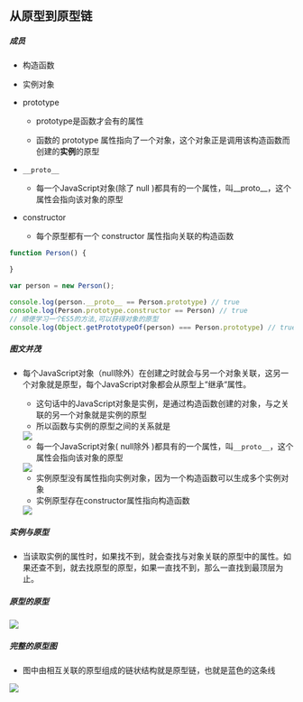 ## 从原型到原型链

##### 成员

- 构造函数

- 实例对象

- prototype

  - prototype是函数才会有的属性

  - 函数的 prototype 属性指向了一个对象，这个对象正是调用该构造函数而创建的**实例**的原型

- `__proto__`
  - 每一个JavaScript对象(除了 null )都具有的一个属性，叫__proto__，这个属性会指向该对象的原型
  
- constructor

  - 每个原型都有一个 constructor 属性指向关联的构造函数

```js
function Person() {

}

var person = new Person();

console.log(person.__proto__ == Person.prototype) // true
console.log(Person.prototype.constructor == Person) // true
// 顺便学习一个ES5的方法,可以获得对象的原型
console.log(Object.getPrototypeOf(person) === Person.prototype) // true
```

##### 图文并茂

- 每个JavaScript对象（null除外）在创建之时就会与另一个对象关联，这另一个对象就是原型，每个JavaScript对象都会从原型上“继承“属性。
  - 这句话中的JavaScript对象是实例，是通过构造函数创建的对象，与之关联的另一个对象就是实例的原型
  - 所以函数与实例的原型之间的关系就是
  
  <img src="./assets/Person-Person.prototype.png"/>
  
  - 每一个JavaScript对象( null除外 )都具有的一个属性，叫`__proto__`，这个属性会指向该对象的原型
  
  <img src="./assets/__proto__.png"/>
  
  - 实例原型没有属性指向实例对象，因为一个构造函数可以生成多个实例对象
  - 实例原型存在constructor属性指向构造函数
  
  <img src="./assets/constructor.png"/>

##### 实例与原型

- 当读取实例的属性时，如果找不到，就会查找与对象关联的原型中的属性。如果还查不到，就去找原型的原型，如果一直找不到，那么一直找到最顶层为止。

##### 原型的原型

<img src="./assets/Object.png"/>

##### 完整的原型图

- 图中由相互关联的原型组成的链状结构就是原型链，也就是蓝色的这条线

<img src="./assets/原型链.png"/>


